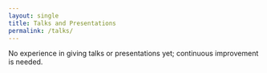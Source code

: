 ```yaml
---
layout: single
title: Talks and Presentations
permalink: /talks/
---
```

No experience in giving talks or presentations yet; continuous improvement is needed.
